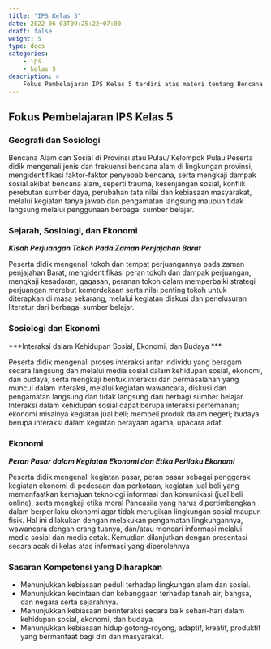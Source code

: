 ```yaml
---
title: "IPS Kelas 5"
date: 2022-06-03T09:25:22+07:00
draft: false
weight: 5
type: docs
categories:
    - ips
    - kelas 5
description: >
    Fokus Pembelajaran IPS Kelas 5 terdiri atas materi tentang Bencana Alam dan Sosial di Provinsi atau Pulau/ Kelompok Pulau, Kisah Perjuangan Tokoh Pada Zaman Penjajahan Barat, Interaksi dalam Kehidupan Sosial, Ekonomi, dan Budaya serta tentang Peran Pasar dalam Kegiatan Ekonomi dan Etika Perilaku Ekonomi
---
```

## Fokus Pembelajaran IPS Kelas 5
### Geografi dan Sosiologi
Bencana Alam dan Sosial di Provinsi atau Pulau/ Kelompok Pulau
Peserta didik mengenali jenis dan frekuensi bencana alam di lingkungan provinsi, mengidentifikasi faktor-faktor penyebab bencana, serta mengkaji dampak sosial akibat bencana alam, seperti trauma, kesenjangan sosial, konflik perebutan sumber daya, perubahan tata nilai dan kebiasaan masyarakat, melalui kegiatan tanya jawab dan pengamatan langsung maupun tidak langsung melalui penggunaan berbagai sumber belajar.

### Sejarah, Sosiologi, dan Ekonomi
***Kisah Perjuangan Tokoh Pada Zaman Penjajahan Barat***

Peserta didik mengenali tokoh dan tempat perjuangannya pada zaman penjajahan Barat, mengidentifikasi peran tokoh dan dampak perjuangan, mengkaji kesadaran, gagasan, peranan tokoh dalam memperbaiki strategi perjuangan merebut kemerdekaan serta nilai penting tokoh untuk diterapkan di masa sekarang, melalui kegiatan diskusi dan penelusuran literatur dari berbagai sumber belajar.

### Sosiologi dan Ekonomi
***Interaksi dalam Kehidupan Sosial, Ekonomi, dan Budaya ***

Peserta didik mengenali proses interaksi antar individu yang beragam secara langsung dan melalui media sosial dalam kehidupan sosial, ekonomi, dan budaya, serta mengkaji bentuk interaksi dan permasalahan yang muncul dalam interaksi, melalui kegiatan wawancara, diskusi dan pengamatan langsung dan tidak langsung dari berbagi sumber belajar. Interaksi dalam kehidupan sosial dapat berupa interaksi pertemanan; ekonomi misalnya kegiatan jual beli; membeli produk dalam negeri; budaya berupa interaksi dalam kegiatan perayaan agama, upacara adat.

### Ekonomi
***Peran Pasar dalam Kegiatan Ekonomi dan Etika Perilaku Ekonomi***

Peserta didik mengenali kegiatan pasar, peran pasar sebagai penggerak kegiatan ekonomi di pedesaan dan perkotaan, kegiatan jual beli yang memanfaatkan kemajuan teknologi informasi dan komunikasi (jual beli online), serta mengkaji etika moral Pancasila yang harus dipertimbangkan dalam berperilaku ekonomi agar tidak merugikan lingkungan sosial maupun fisik. Hal ini dilakukan dengan melakukan pengamatan lingkungannya, wawancara dengan orang tuanya, dan/atau mencari informasi melalui media sosial dan media cetak. Kemudian dilanjutkan dengan presentasi secara acak di kelas atas informasi yang diperolehnya

### Sasaran Kompetensi yang Diharapkan
- Menunjukkan kebiasaan peduli terhadap lingkungan alam dan sosial.
- Menunjukkan kecintaan dan kebanggaan terhadap tanah air, bangsa, dan negara serta sejarahnya.
- Menunjukkan kebiasaan berinteraksi secara baik sehari-hari dalam kehidupan sosial, ekonomi, dan budaya.
- Menunjukkan kebiasaan hidup gotong-royong, adaptif, kreatif, produktif yang bermanfaat bagi diri dan masyarakat.

